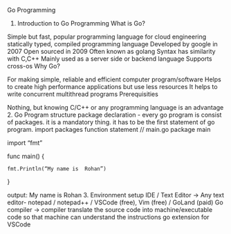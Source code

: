 Go Programming

1. Introduction to Go Programming
What is Go?

Simple but fast, popular programming language for cloud engineering
statically typed, compiled programming language
Developed by google in 2007
Open sourced in 2009
Often known as golang
Syntax has similarity with C,C++
Mainly used as a server side or backend language
Supports cross-os
Why Go?

For making simple, reliable and efficient computer program/software
Helps to create high performance applications but use less resources
It helps to write concurrent multithread programs
Prerequisities

Nothing, but knowing C/C++ or any programming language is an advantage
 2. Go Program structure
package declaration - every go program is consist of packages. it is a mandatory thing. it has to be the first statement of go program.
import packages
function
statement
  // main.go
  package main

  import “fmt”

  func main() {

    fmt.Println(“My name is  Rohan”)

  }

  output: My name is Rohan
 3. Environment setup
IDE / Text Editor -> Any text editor- notepad / notepad++ / VSCode (free), Vim (free) / GoLand (paid)
Go compiler -> compiler translate the source code into machine/executable code so that machine can understand the instructions
go extension for VSCode
